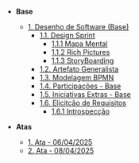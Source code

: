 <!-- docs/_sidebar.md -->

- **Base**
  - [1. Desenho de Software (Base)](./Base/1.Base.md)
    - [1.1. Design Sprint](./Base/DesignSprint/1.1.DesignSprint.md)
      - [1.1.1 Mapa Mental](./Base/DesignSprint/1.1.1MapaMental.md)
      - [1.1.2 Rich Pictures](./Base/DesignSprint/1.1.2RichPictures.md)
      - [1.1.3 StoryBoarding](./Base/DesignSprint/1.1.3StoryBoarding.md)
    - [1.2. Artefato Generalista](./Base/1.2.ArtefatoGeneralista.md)
    - [1.3. Modelagem BPMN](./Base/1.3.ModelagemBPMN.md)
    - [1.4. Participações - Base](./Base/1.4.ParticipacoesBase.md)
    - [1.5. Iniciativas Extras - Base](./Base/1.5.IniciativasExtras.md)
    - [1.6. Elicitção de Requisitos](./Base/Elicitacao/1.6.Elicitacao.md)
      - [1.6.1 Introspecção](./Base/Elicitacao/1.6.1Introcpeccao.md)

- **Atas**
  - [1. Ata - 06/04/2025](./Atas/ata1.md)
  - [2. Ata - 08/04/2025](./Atas/ata2.md)